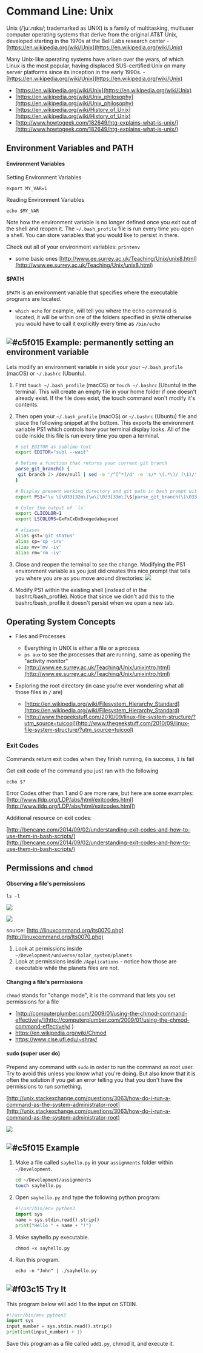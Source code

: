 # Command Line: Unix

Unix (/ˈjuː.nɪks/; trademarked as UNIX) is a family of multitasking, multiuser computer operating systems that derive from the original AT&T Unix, developed starting in the 1970s at the Bell Labs research center - [https://en.wikipedia.org/wiki/Unix](https://en.wikipedia.org/wiki/Unix)

Many Unix-like operating systems have arisen over the years, of which Linux is the most popular, having displaced SUS-certified Unix on many server platforms since its inception in the early 1990s. - [https://en.wikipedia.org/wiki/Unix](https://en.wikipedia.org/wiki/Unix)

* [https://en.wikipedia.org/wiki/Unix](https://en.wikipedia.org/wiki/Unix)
* [https://en.wikipedia.org/wiki/Unix_philosophy](https://en.wikipedia.org/wiki/Unix_philosophy)
* [https://en.wikipedia.org/wiki/History_of_Unix](https://en.wikipedia.org/wiki/History_of_Unix)
* [http://www.howtogeek.com/182649/htg-explains-what-is-unix/](http://www.howtogeek.com/182649/htg-explains-what-is-unix/)

## Environment Variables and PATH

#### Environment Variables
Setting Environment Variables

```
export MY_VAR=1
```

Reading Environment Variables

```
echo $MY_VAR
```

Note how the environment variable is no longer defined once you exit out of the shell and reopen it. The `~/.bash_profile` file is run every time you open a shell. You can store variables that you would like to persist in there.

Check out all of your environment variables: `printenv`

* some basic ones [http://www.ee.surrey.ac.uk/Teaching/Unix/unix8.html](http://www.ee.surrey.ac.uk/Teaching/Unix/unix8.html)

#### $PATH
`$PATH` is an environment variable that specifies where the executable programs are located.

* `which echo` for example, will tell you where the echo command is located, it will be within one of the folders specified in `$PATH` otherwise you would have to call it explicitly every time as `/bin/echo`

## ![#c5f015](https://placehold.it/15/c5f015/000000?text=+) Example: permanently setting an environment variable

Lets modify an environment variable in side your your `~/.bash_profile` (macOS) or `~/.bashrc` (Ubuntu).

1. First `touch ~/.bash_profile` (macOS) or `touch ~/.bashrc` (Ubuntu) in the terminal. This will create an empty file in your home folder if one doesn't already exist. If the file does exist, the touch command won't modify it's contents.

2. Then open your `~/.bash_profile` (macOS) or `~/.bashrc` (Ubuntu) file and place the following snippet at the bottom. This exports the environment variable PS1 which controls how your terminal display looks. All of the code inside this file is run every time you open a terminal.

	```bash
	# set EDITOR as sublime text
	export EDITOR="subl --wait"

	# Define a function that returns your current git branch
	parse_git_branch() {
     git branch 2> /dev/null | sed -e '/^[^*]/d' -e 's/* \(.*\)/ (\1)/'
	}

	# Display present working directory and git path in bash prompt with colors
	export PS1="\u \[\033[32m\]\w\[\033[33m\]\$(parse_git_branch)\[\033[00m\] $ "

	# Color the output of `ls`
	export CLICOLOR=1
	export LSCOLORS=GxFxCxDxBxegedabagaced

	# aliases
	alias gst='git status'
	alias cp='cp -irv'
	alias mv='mv -iv'
	alias rm='rm -iv'
	```

3. Close and reopen the terminal to see the change. Modifying the PS1 environment variable as you just did creates this nice prompt that tells you where you are as you move around directories:
	![](https://www.evernote.com/shard/s150/sh/d72e8c94-7e02-4185-b098-d89be0fbbe62/67e7c7d6f27a7790/res/0ba8eb13-4413-4ee0-8f9f-f1d211f5968a/skitch.png?resizeSmall&width=832)

4. Modify PS1 within the existing shell (instead of in the bashrc/bash_profile). Notice that since we didn't add this to the bashrc/bash_profile it doesn't persist when we open a new tab.

## Operating System Concepts

* Files and Processes
	- Everything in UNIX is either a file or a process
	- `ps aux` to see the processes that are running, same as opening the "activity monitor"
	- [http://www.ee.surrey.ac.uk/Teaching/Unix/unixintro.html](http://www.ee.surrey.ac.uk/Teaching/Unix/unixintro.html)

* Exploring the root directory (in case you're ever wondering what all those files in `/` are)
	* [https://en.wikipedia.org/wiki/Filesystem_Hierarchy_Standard](https://en.wikipedia.org/wiki/Filesystem_Hierarchy_Standard)
	* [http://www.thegeekstuff.com/2010/09/linux-file-system-structure/?utm_source=tuicool](http://www.thegeekstuff.com/2010/09/linux-file-system-structure/?utm_source=tuicool)

### Exit Codes

Commands return exit codes when they finish running, `0`is success, `1` is fail

Get exit code of the command you just ran with the following

```
echo $?
```

Error Codes other than 1 and 0 are more rare, but here are some examples: [http://www.tldp.org/LDP/abs/html/exitcodes.html](http://www.tldp.org/LDP/abs/html/exitcodes.html])

Additional resource on exit codes:

[http://bencane.com/2014/09/02/understanding-exit-codes-and-how-to-use-them-in-bash-scripts/](http://bencane.com/2014/09/02/understanding-exit-codes-and-how-to-use-them-in-bash-scripts/)

## Permissions and `chmod`

#### Observing a file's permissions

```
ls -l
```

![](https://www.evernote.com/shard/s150/sh/e3167d0f-bb17-48dc-915f-c8fb3bc06e6d/769f5c1706fe6b35/res/2bd19ca1-fada-4833-8932-3835dfaee51c/skitch.png?resizeSmall&width=832)

![](http://linuxcommand.org/images/permissions_diagram.gif)

source: [http://linuxcommand.org/lts0070.php](http://linuxcommand.org/lts0070.php)

1. Look at permissions inside `~/Development/universe/solar_system/planets`
2. Look at permissions inside `/Applications` - notice how those are executable while the planets files are not.

#### Changing a file's permissions

`chmod` stands for "change mode", it is the command that lets you set permissions for a file

- [http://computerplumber.com/2009/01/using-the-chmod-command-effectively/](http://computerplumber.com/2009/01/using-the-chmod-command-effectively/
)
- https://en.wikipedia.org/wiki/Chmod
- https://www.cise.ufl.edu/~shray/

#### sudo (super user do)

Prepend any command with `sudo` in order to run the command as root user. Try to avoid this unless you know what you're doing. But also know that it is often the solution if you get an error telling you that you don't have the permissions to run something.

[http://unix.stackexchange.com/questions/3063/how-do-i-run-a-command-as-the-system-administrator-root](http://unix.stackexchange.com/questions/3063/how-do-i-run-a-command-as-the-system-administrator-root)

![](https://imgs.xkcd.com/comics/sandwich.png)

## ![#c5f015](https://placehold.it/15/c5f015/000000?text=+) Example

1. Make a file called `sayhello.py` in your `assignments` folder within `~/Development`.

	```bash
	cd ~/Development/assignments
	touch sayhello.py
	```

2. Open `sayhello.py` and type the following python program:

	```python
	#!/usr/bin/env python3
	import sys
	name = sys.stdin.read().strip()
	print("Hello " + name + "!")
	```

3. Make sayhello.py executable.

	```
	chmod +x sayhello.py
	```

4. Run this program.

	```
	echo -n "John" | ./sayhello.py
	```

## ![#f03c15](https://placehold.it/15/f03c15/000000?text=+) Try It

This program below will add 1 to the input on STDIN.

```python
#!/usr/bin/env python3
import sys
input_number = sys.stdin.read().strip()
print(int(input_number) + 1)
```

Save this program as a file called `add1.py`, chmod it, and execute it.
